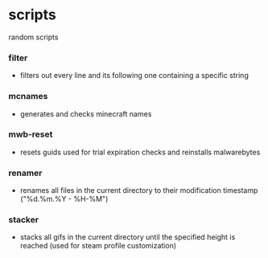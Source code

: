 # scripts
random scripts

### filter
- filters out every line and its following one containing a specific string
### mcnames
- generates and checks minecraft names
### mwb-reset
- resets guids used for trial expiration checks and reinstalls malwarebytes
### renamer
- renames all files in the current directory to their modification timestamp ("%d.%m.%Y - %H-%M")
### stacker
- stacks all gifs in the current directory until the specified height is reached (used for steam profile customization)
